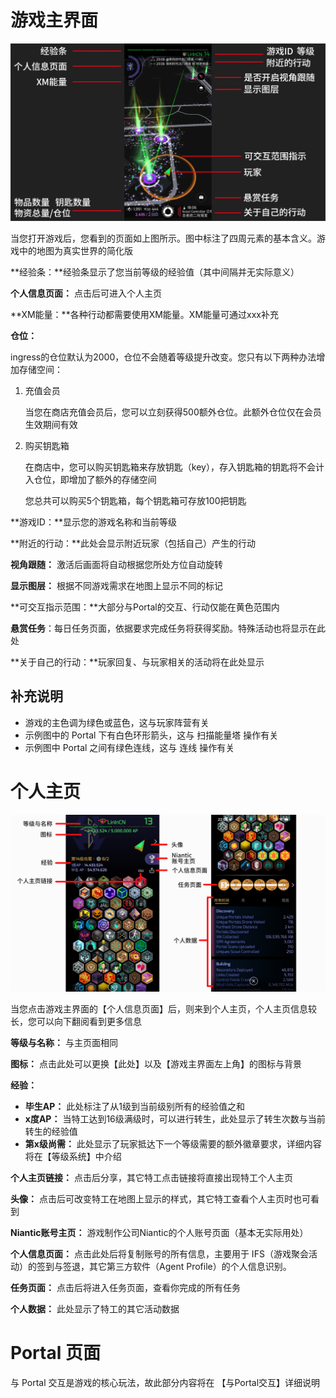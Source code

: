 # 游戏主界面

![image](./images/UI-introduce.png)

当您打开游戏后，您看到的页面如上图所示。图中标注了四周元素的基本含义。游戏中的地图为真实世界的简化版

**经验条：**经验条显示了您当前等级的经验值（其中间隔并无实际意义）

**个人信息页面：** 点击后可进入个人主页

**XM能量：**各种行动都需要使用XM能量。XM能量可通过xxx补充

**仓位：**

ingress的仓位默认为2000，仓位不会随着等级提升改变。您只有以下两种办法增加存储空间：


1. 充值会员

	当您在商店充值会员后，您可以立刻获得500额外仓位。此额外仓位仅在会员生效期间有效


2. 购买钥匙箱

	在商店中，您可以购买钥匙箱来存放钥匙（key），存入钥匙箱的钥匙将不会计入仓位，即增加了额外的存储空间

	您总共可以购买5个钥匙箱，每个钥匙箱可存放100把钥匙

**游戏ID：**显示您的游戏名称和当前等级

**附近的行动：**此处会显示附近玩家（包括自己）产生的行动

**视角跟随：** 激活后画面将自动根据您所处方位自动旋转

**显示图层：** 根据不同游戏需求在地图上显示不同的标记

**可交互指示范围：**大部分与Portal的交互、行动仅能在黄色范围内

**悬赏任务**：每日任务页面，依据要求完成任务将获得奖励。特殊活动也将显示在此处

**关于自己的行动：**玩家回复、与玩家相关的活动将在此处显示

## 补充说明

- 游戏的主色调为绿色或蓝色，这与玩家阵营有关
- 示例图中的 Portal 下有白色环形箭头，这与 扫描能量塔 操作有关
- 示例图中 Portal 之间有绿色连线，这与 连线 操作有关





# 个人主页

![背景](images/%E8%83%8C%E6%99%AF.png)



当您点击游戏主界面的【个人信息页面】后，则来到个人主页，个人主页信息较长，您可以向下翻阅看到更多信息

**等级与名称：** 与主页面相同

**图标：** 点击此处可以更换【此处】以及【游戏主界面左上角】的图标与背景

**经验：** 

- **毕生AP：** 此处标注了从1级到当前级别所有的经验值之和
- **x度AP：** 当特工达到16级满级时，可以进行转生，此处显示了转生次数与当前转生的经验值
- **第x级尚需：** 此处显示了玩家抵达下一个等级需要的额外徽章要求，详细内容将在【等级系统】中介绍

**个人主页链接：** 点击后分享，其它特工点击链接将直接出现特工个人主页

**头像：** 点击后可改变特工在地图上显示的样式，其它特工查看个人主页时也可看到

**Niantic账号主页：** 游戏制作公司Niantic的个人账号页面（基本无实际用处）

**个人信息页面：** 点击此处后将复制账号的所有信息，主要用于 IFS（游戏聚会活动）的签到与签退，其它第三方软件（Agent Profile）的个人信息识别。

**任务页面：** 点击后将进入任务页面，查看你完成的所有任务

**个人数据：** 此处显示了特工的其它活动数据



# Portal 页面

与 Portal 交互是游戏的核心玩法，故此部分内容将在 【与Portal交互】详细说明

